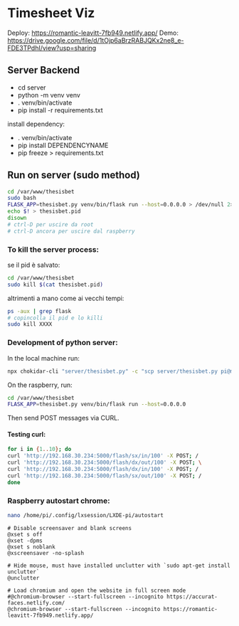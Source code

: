 # Timesheet Viz
Deploy: https://romantic-leavitt-7fb949.netlify.app/
Demo: https://drive.google.com/file/d/1tOjp6aBrzRABJQKx2ne8_e-FDE3TPdhI/view?usp=sharing
## Server Backend

- cd server
- python -m venv venv
- . venv/bin/activate
- pip install -r requirements.txt

install dependency:

- . venv/bin/activate
- pip install DEPENDENCYNAME
- pip freeze > requirements.txt

## Run on server (sudo method)

```bash
cd /var/www/thesisbet
sudo bash
FLASK_APP=thesisbet.py venv/bin/flask run --host=0.0.0.0 > /dev/null 2>&1 &
echo $! > thesisbet.pid
disown
# ctrl-D per uscire da root
# ctrl-D ancora per uscire dal raspberry
```

### To kill the server process:

se il pid è salvato:

```bash
cd /var/www/thesisbet
sudo kill $(cat thesisbet.pid)
```

altrimenti a mano come ai vecchi tempi:

```bash
ps -aux | grep flask
# copincolla il pid e lo killi
sudo kill XXXX
```

### Development of python server:

In the local machine run:

```bash
npx chokidar-cli "server/thesisbet.py" -c "scp server/thesisbet.py pi@mo.local:/var/www/thesisbet"
```

On the raspberry, run:

```bash
cd /var/www/thesisbet
FLASK_APP=thesisbet.py venv/bin/flask run --host=0.0.0.0
```

Then send POST messages via CURL.

#### Testing curl:

```bash
for i in {1..10}; do
curl 'http://192.168.30.234:5000/flash/sx/in/100' -X POST; /
curl 'http://192.168.30.234:5000/flash/dx/out/100' -X POST; \
curl 'http://192.168.30.234:5000/flash/dx/in/100' -X POST; /
curl 'http://192.168.30.234:5000/flash/sx/out/100' -X POST; /
done
```

### Raspberry autostart chrome:

```bash
nano /home/pi/.config/lxsession/LXDE-pi/autostart
```

```
# Disable screensaver and blank screens
@xset s off
@xset -dpms
@xset s noblank
@xscreensaver -no-splash

# Hide mouse, must have installed unclutter with `sudo apt-get install unclutter`
@unclutter

# Load chromium and open the website in full screen mode
#@chromium-browser --start-fullscreen --incognito https://accurat-faces.netlify.com/
@chromium-browser --start-fullscreen --incognito https://romantic-leavitt-7fb949.netlify.app/
```
